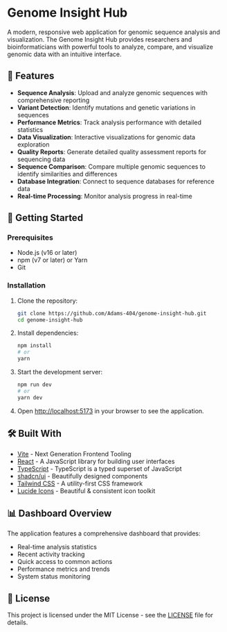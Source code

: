 # Genome Insight Hub

A modern, responsive web application for genomic sequence analysis and visualization. The Genome Insight Hub provides researchers and bioinformaticians with powerful tools to analyze, compare, and visualize genomic data with an intuitive interface.

## 🌟 Features

- **Sequence Analysis**: Upload and analyze genomic sequences with comprehensive reporting
- **Variant Detection**: Identify mutations and genetic variations in sequences
- **Performance Metrics**: Track analysis performance with detailed statistics
- **Data Visualization**: Interactive visualizations for genomic data exploration
- **Quality Reports**: Generate detailed quality assessment reports for sequencing data
- **Sequence Comparison**: Compare multiple genomic sequences to identify similarities and differences
- **Database Integration**: Connect to sequence databases for reference data
- **Real-time Processing**: Monitor analysis progress in real-time

## 🚀 Getting Started

### Prerequisites

- Node.js (v16 or later)
- npm (v7 or later) or Yarn
- Git

### Installation

1. Clone the repository:
   ```bash
   git clone https://github.com/Adams-404/genome-insight-hub.git
   cd genome-insight-hub
   ```

2. Install dependencies:
   ```bash
   npm install
   # or
   yarn
   ```

3. Start the development server:
   ```bash
   npm run dev
   # or
   yarn dev
   ```

4. Open [http://localhost:5173](http://localhost:5173) in your browser to see the application.

## 🛠️ Built With

- [Vite](https://vitejs.dev/) - Next Generation Frontend Tooling
- [React](https://reactjs.org/) - A JavaScript library for building user interfaces
- [TypeScript](https://www.typescriptlang.org/) - TypeScript is a typed superset of JavaScript
- [shadcn/ui](https://ui.shadcn.com/) - Beautifully designed components
- [Tailwind CSS](https://tailwindcss.com/) - A utility-first CSS framework
- [Lucide Icons](https://lucide.dev/) - Beautiful & consistent icon toolkit

## 📊 Dashboard Overview

The application features a comprehensive dashboard that provides:

- Real-time analysis statistics
- Recent activity tracking
- Quick access to common actions
- Performance metrics and trends
- System status monitoring

## 📄 License

This project is licensed under the MIT License - see the [LICENSE](LICENSE) file for details.
